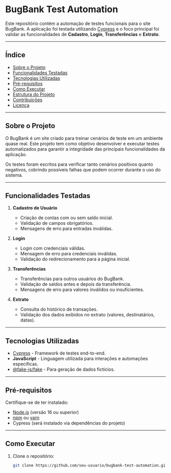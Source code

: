 # **BugBank Test Automation**

Este repositório contém a automação de testes funcionais para o site BugBank. A aplicação foi testada utilizando [Cypress](https://www.cypress.io/) e o foco principal foi validar as funcionalidades de **Cadastro**, **Login**, **Transferências** e **Extrato**.

---

## **Índice**
- [Sobre o Projeto](#sobre-o-projeto)
- [Funcionalidades Testadas](#funcionalidades-testadas)
- [Tecnologias Utilizadas](#tecnologias-utilizadas)
- [Pré-requisitos](#pré-requisitos)
- [Como Executar](#como-executar)
- [Estrutura do Projeto](#estrutura-do-projeto)
- [Contribuições](#contribuições)
- [Licença](#licença)

---

## **Sobre o Projeto**
O BugBank é um site criado para treinar cenários de teste em um ambiente quase real. Este projeto tem como objetivo desenvolver e executar testes automatizados para garantir a integridade das principais funcionalidades da aplicação.

Os testes foram escritos para verificar tanto cenários positivos quanto negativos, cobrindo possíveis falhas que podem ocorrer durante o uso do sistema.

---

## **Funcionalidades Testadas**

1. **Cadastro de Usuário**
   - Criação de contas com ou sem saldo inicial.
   - Validação de campos obrigatórios.
   - Mensagens de erro para entradas inválidas.

2. **Login**
   - Login com credenciais válidas.
   - Mensagem de erro para credenciais inválidas.
   - Validação do redirecionamento para a página inicial.

3. **Transferências**
   - Transferências para outros usuários do BugBank.
   - Validação de saldos antes e depois da transferência.
   - Mensagens de erro para valores inválidos ou insuficientes.

4. **Extrato**
   - Consulta do histórico de transações.
   - Validação dos dados exibidos no extrato (valores, destinatários, datas).

---

## **Tecnologias Utilizadas**

- [Cypress](https://www.cypress.io/) - Framework de testes end-to-end.
- **JavaScript** - Linguagem utilizada para interações e automações específicas.
- [@fake-js/fake](https://www.npmjs.com/package/@gake-js/faker) - Para geração de dados fictícios.

---

## **Pré-requisitos**

Certifique-se de ter instalado:

- [Node.js](https://nodejs.org/) (versão 16 ou superior)
- [npm](https://www.npmjs.com/) ou [yarn](https://yarnpkg.com/)
- Cypress (será instalado via dependências do projeto)

---

## **Como Executar**

1. Clone o repositório:
   ```bash
   git clone https://github.com/seu-usuario/bugbank-test-automation.git


